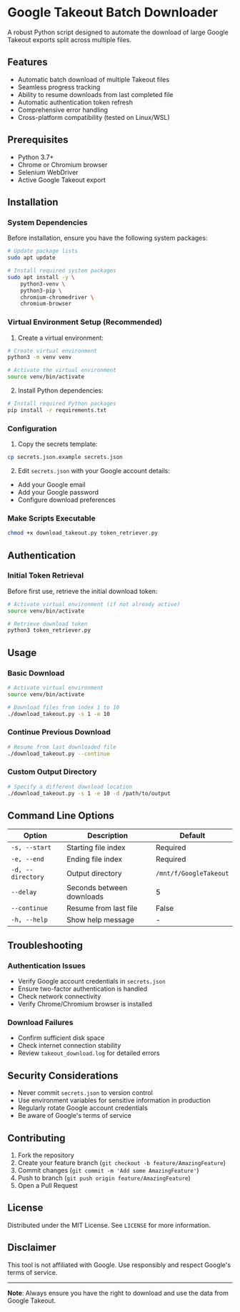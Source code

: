# Google Takeout Batch Downloader

A robust Python script designed to automate the download of large Google Takeout exports split across multiple files.

## Features

- Automatic batch download of multiple Takeout files
- Seamless progress tracking
- Ability to resume downloads from last completed file
- Automatic authentication token refresh
- Comprehensive error handling
- Cross-platform compatibility (tested on Linux/WSL)

## Prerequisites

- Python 3.7+
- Chrome or Chromium browser
- Selenium WebDriver
- Active Google Takeout export

## Installation

### System Dependencies

Before installation, ensure you have the following system packages:

```bash
# Update package lists
sudo apt update

# Install required system packages
sudo apt install -y \
    python3-venv \
    python3-pip \
    chromium-chromedriver \
    chromium-browser
```

### Virtual Environment Setup (Recommended)

1. Create a virtual environment:
```bash
# Create virtual environment
python3 -m venv venv

# Activate the virtual environment
source venv/bin/activate
```

2. Install Python dependencies:
```bash
# Install required Python packages
pip install -r requirements.txt
```

### Configuration

1. Copy the secrets template:
```bash
cp secrets.json.example secrets.json
```

2. Edit `secrets.json` with your Google account details:
- Add your Google email
- Add your Google password
- Configure download preferences

### Make Scripts Executable

```bash
chmod +x download_takeout.py token_retriever.py
```

## Authentication

### Initial Token Retrieval

Before first use, retrieve the initial download token:

```bash
# Activate virtual environment (if not already active)
source venv/bin/activate

# Retrieve download token
python3 token_retriever.py
```

## Usage

### Basic Download

```bash
# Activate virtual environment
source venv/bin/activate

# Download files from index 1 to 10
./download_takeout.py -s 1 -e 10
```

### Continue Previous Download

```bash
# Resume from last downloaded file
./download_takeout.py --continue
```

### Custom Output Directory

```bash
# Specify a different download location
./download_takeout.py -s 1 -e 10 -d /path/to/output
```

## Command Line Options

| Option | Description | Default |
|--------|-------------|---------|
| `-s, --start` | Starting file index | Required |
| `-e, --end` | Ending file index | Required |
| `-d, --directory` | Output directory | `/mnt/f/GoogleTakeout` |
| `--delay` | Seconds between downloads | 5 |
| `--continue` | Resume from last file | False |
| `-h, --help` | Show help message | - |

## Troubleshooting

### Authentication Issues
- Verify Google account credentials in `secrets.json`
- Ensure two-factor authentication is handled
- Check network connectivity
- Verify Chrome/Chromium browser is installed

### Download Failures
- Confirm sufficient disk space
- Check internet connection stability
- Review `takeout_download.log` for detailed errors

## Security Considerations

- Never commit `secrets.json` to version control
- Use environment variables for sensitive information in production
- Regularly rotate Google account credentials
- Be aware of Google's terms of service

## Contributing

1. Fork the repository
2. Create your feature branch (`git checkout -b feature/AmazingFeature`)
3. Commit changes (`git commit -m 'Add some AmazingFeature'`)
4. Push to branch (`git push origin feature/AmazingFeature`)
5. Open a Pull Request

## License

Distributed under the MIT License. See `LICENSE` for more information.

## Disclaimer

This tool is not affiliated with Google. Use responsibly and respect Google's terms of service.

---

**Note**: Always ensure you have the right to download and use the data from Google Takeout.
